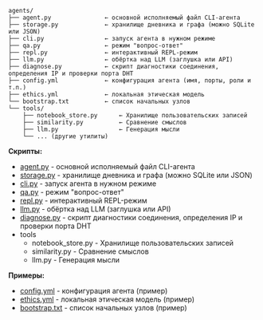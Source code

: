 
```
agents/
├── agent.py               ← основной исполняемый файл CLI-агента
├── storage.py             ← хранилище дневника и графа (можно SQLite или JSON)
├── cli.py                 ← запуск агента в нужном режиме
├── qa.py                  ← режим "вопрос-ответ"
├── repl.py                ← интерактивный REPL-режим
├── llm.py                 ← обёртка над LLM (заглушка или API)
├── diagnose.py            ← скрипт диагностики соединения, определения IP и проверки порта DHT
├── config.yml             ← конфигурация агента (имя, порты, роли и т.п.)
├── ethics.yml             ← локальная этическая модель
└── bootstrap.txt          ← список начальных узлов
└── tools/
    ├── notebook_store.py      ← Хранилище пользовательских записей
    ├── similarity.py          ← Сравнение смыслов
    ├── llm.py                 ← Генерация мысли
    └── ... (другие утилиты)

```

**Скрипты:**
* [agent.py](agent.py) - основной исполняемый файл CLI-агента
* [storage.py](storage.py) - хранилище дневника и графа (можно SQLite или JSON)
* [cli.py](cli.py) - запуск агента в нужном режиме
* [qa.py](qa.py) - режим "вопрос-ответ"
* [repl.py](repl.py) - интерактивный REPL-режим
* [llm.py](llm.py) - обёртка над LLM (заглушка или API)
* [diagnose.py](diagnose.py) - скрипт диагностики соединения, определения IP и проверки порта DHT
* tools
  * notebook_store.py - Хранилище пользовательских записей
  * similarity.py - Сравнение смыслов
  * llm.py - Генерация мысли

**Примеры:**
* [config.yml](config.yml) - конфигурация агента (пример)
* [ethics.yml](ethics.yml) - локальная этическая модель (пример)
* [bootstrap.txt](bootstrap.txt) - список начальных узлов (пример)
